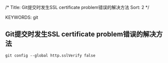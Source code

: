 /*
 Title: Git提交时发生SSL certificate problem错误的解决方法
 Sort: 2
 */

KEYWORDS: git

## Git提交时发生SSL certificate problem错误的解决方法
```
git config --global http.sslVerify false
```